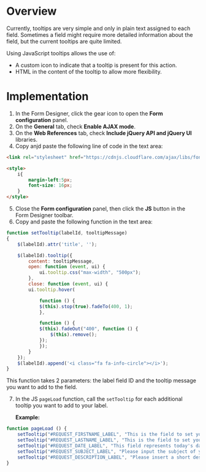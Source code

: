 # Overview
Currently, tooltips are very simple and only in plain text assigned to each field. Sometimes a field might require more detailed information about the field, but the current tooltips are quite limited.

Using JavaScript tooltips allows the use of:
- A custom icon to indicate that a tooltip is present for this action.
- HTML in the content of the tooltip to allow more flexibility.

# Implementation

1. In the Form Designer, click the gear icon to open the **Form configuration** panel.
2. On the **General** tab, check **Enable AJAX mode**.
3. On the **Web References** tab, check **Include jQuery API and jQuery UI** libraries.
4. Copy anjd paste the following line of code in the text area:

```html
<link rel="stylesheet" href="https://cdnjs.cloudflare.com/ajax/libs/font-awesome/6.0.0/css/all.min.css" />

<style>
    i{
        margin-left:5px;
        font-size: 16px;
    }
</style>
```

5. Close the **Form configuration** panel, then click the **JS** button in the Form Designer toolbar.
6. Copy and paste the following function in the text area:

```js
function setTooltip(labelId, tooltipMessage)
{
    $(labelId).attr('title', '');

    $(labelId).tooltip({
        content: tooltipMessage,
        open: function (event, ui) {
            ui.tooltip.css("max-width", "500px");
        },
        close: function (event, ui) {
        ui.tooltip.hover(

            function () {
            $(this).stop(true).fadeTo(400, 1);
            },

            function () {
            $(this).fadeOut("400", function () {
                $(this).remove();
            });
            });
        }
    });
    $(labelId).append('<i class="fa fa-info-circle"></i>');
}
```

This function takes 2 parameters: the label field ID and the tooltip message you want to add to the field.

7. In the JS `pageLoad` function, call the `setTooltip` for each additional tooltip you want to add to your label.

    **Example:**

```js
function pageLoad () {
    setTooltip("#REQUEST_FIRSTNAME_LABEL", "This is the field to set your first name");
    setTooltip("#REQUEST_LASTNAME_LABEL", "This is the field to set your last name ");
    setTooltip("#REQUEST_DATE_LABEL", "This field represents today's date. You can confirm today's date by going to this website: <br/><a target=\"_blank\" href=\"https://www.calendardate.com/todays.htm\">https://www.calendardate.com/todays.htm</a> ");
    setTooltip("#REQUEST_SUBJECT_LABEL", "Please input the subject of your request. The options are: <br /> - OPEN <br /> - ONGOING <br /> - CLOSE");
    setTooltip("#REQUEST_DESCRIPTION_LABEL", "Please insert a short description of your request");
}
```
